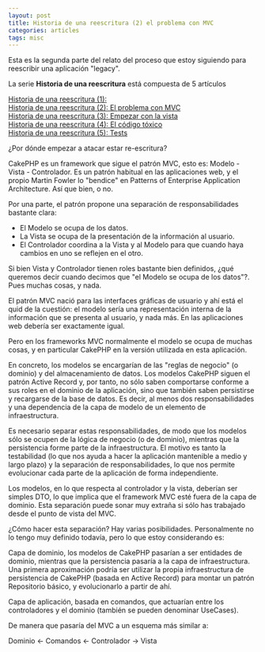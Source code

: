 ```yaml
---
layout: post
title: Historia de una reescritura (2) el problema con MVC
categories: articles
tags: misc
---
```


Esta es la segunda parte del relato del proceso que estoy siguiendo para reescribir una aplicación "legacy"</a>.

La serie **Historia de una reescritura** está compuesta de 5 artículos

[Historia de una reescritura (1):](historia-de-una-reescritura-1.md)  
[Historia de una reescritura (2): El problema con MVC](historia-de-una-reescritura-2-el-problema-con-mvc.md)  
[Historia de una reescritura (3): Empezar con la vista](historia-de-una-reescritura-3-empezar-con-la-vista.md)  
[Historia de una reescritura (4): El código tóxico](historia-de-una-reescritura-4-codigo-toxico.md)  
[Historia de una reescritura (5): Tests](historia-de-una-reescritura-5-tests.md)  

¿Por dónde empezar a atacar estar re-escritura?

CakePHP es un framework que sigue el patrón MVC, esto es: Modelo - Vista - Controlador. Es un patrón habitual en las aplicaciones web, y el propio Martin Fowler lo "bendice" en Patterns of Enterprise Application Architecture. Así que bien, o no.

Por una parte, el patrón propone una separación de responsabilidades bastante clara:

* El Modelo se ocupa de los datos.
* La Vista se ocupa de la presentación de la información al usuario.
* El Controlador coordina a la Vista y al Modelo para que cuando haya cambios en uno se reflejen en el otro.

Si bien Vista y Controlador tienen roles bastante bien definidos, ¿qué queremos decir cuando decimos que "el Modelo se ocupa de los datos"?. Pues muchas cosas, y nada.

El patrón MVC nació para las interfaces gráficas de usuario y ahí está el quid de la cuestión: el modelo sería una representación interna de la información que se presenta al usuario, y nada más. En las aplicaciones web debería ser exactamente igual.

Pero en los frameworks MVC normalmente el modelo se ocupa de muchas cosas, y en particular CakePHP en la versión utilizada en esta aplicación.

En concreto, los modelos se encargarían de las "reglas de negocio" (o dominio) y del almacenamiento de datos. Los modelos CakePHP siguen el patrón Active Record y, por tanto, no sólo saben comportarse conforme a sus roles en el dominio de la aplicación, sino que también saben persistirse y recargarse de la base de datos. Es decir, al menos dos responsabilidades y una dependencia de la capa de modelo de un elemento de infraestructura.

Es necesario separar estas responsabilidades, de modo que los modelos sólo se ocupen de la lógica de negocio (o de dominio), mientras que la persistencia forme parte de la infraestructura. El motivo es tanto la testabilidad (lo que nos ayuda a hacer la aplicación mantenible a medio y largo plazo) y la separación de responsabilidades, lo que nos permite evolucionar cada parte de la aplicación de forma independiente.

Los modelos, en lo que respecta al controlador y la vista, deberían ser simples DTO, lo que implica que el framework MVC esté fuera de la capa de dominio. Esta separación puede sonar muy extraña si sólo has trabajado desde el punto de vista del MVC.

¿Cómo hacer esta separación? Hay varias posibilidades. Personalmente no lo tengo muy definido todavía, pero lo que estoy considerando es:

Capa de dominio, los modelos de CakePHP pasarían a ser entidades de dominio, mientras que la persistencia pasaría a la capa de infraestructura. Una primera aproximación podría ser utilizar la propia infraestructura de persistencia de CakePHP (basada en Active Record) para montar un patrón Repositorio básico, y evolucionarlo a partir de ahí.

Capa de aplicación, basada en comandos, que actuarían entre los controladores y el dominio (también se pueden denominar UseCases).

De manera que pasaría del MVC a un esquema más similar a:

Dominio <- Comandos <- Controlador -> Vista
